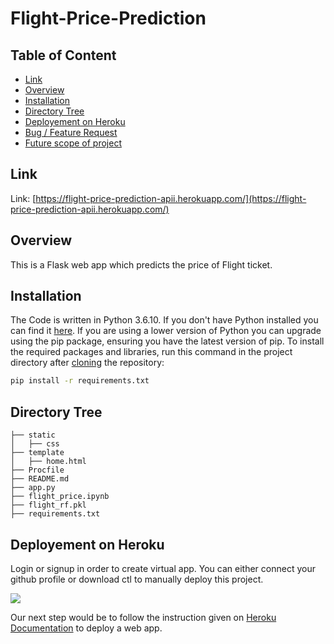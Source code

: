 # Flight-Price-Prediction
## Table of Content
  * [Link](#link)
  * [Overview](#overview)
  * [Installation](#installation)
  * [Directory Tree](#directory-tree)
  * [Deployement on Heroku](#deployement-on-heroku)
  * [Bug / Feature Request](#bug---feature-request)
  * [Future scope of project](#future-scope)

## Link
Link: [https://flight-price-prediction-apii.herokuapp.com/](https://flight-price-prediction-apii.herokuapp.com/)

## Overview
This is a Flask web app which predicts the price of Flight ticket.

## Installation
The Code is written in Python 3.6.10. If you don't have Python installed you can find it [here](https://www.python.org/downloads/). If you are using a lower version of Python you can upgrade using the pip package, ensuring you have the latest version of pip. To install the required packages and libraries, run this command in the project directory after [cloning](https://www.howtogeek.com/451360/how-to-clone-a-github-repository/) the repository:
```bash
pip install -r requirements.txt
```

## Directory Tree 
```
├── static 
│   ├── css
├── template
│   ├── home.html
├── Procfile
├── README.md
├── app.py
├── flight_price.ipynb
├── flight_rf.pkl
├── requirements.txt
```

## Deployement on Heroku
Login or signup in order to create virtual app. You can either connect your github profile or download ctl to manually deploy this project.

[![](https://i.imgur.com/dKmlpqX.png)](https://heroku.com)

Our next step would be to follow the instruction given on [Heroku Documentation](https://devcenter.heroku.com/articles/getting-started-with-python) to deploy a web app.
